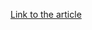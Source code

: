 [Link to the article](https://www.welivesecurity.com/en/we-live-science/tony-fadell-innovating-save-planets-starmus-highlights/)
